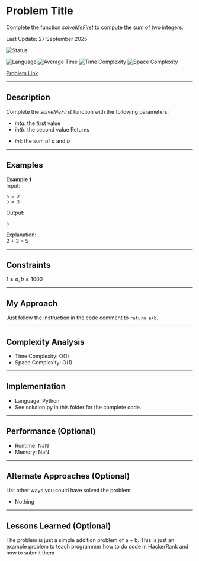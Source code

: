 # Problem Title
Complete the function $solveMeFirst$ to compute the sum of two integers.

Last Update: 27 September 2025

![Status](https://img.shields.io/badge/Status-Solved-brightgreen)
<!-- ![Status](https://img.shields.io/badge/Status-Unsolved-red) -->
![Language](https://img.shields.io/badge/Language-Python-blue)
![Average Time](https://img.shields.io/badge/Avg%20Time-0.0000s-beige)
![Time Complexity](https://img.shields.io/badge/Time%20Complexity-O(1)-9cf)
![Space Complexity](https://img.shields.io/badge/Space%20Complexity-O(1)-9cf)

[Problem Link](URL_HERE)

---

## Description
Complete the $solveMeFirst$ function with the following parameters:

* $int a$: the first value
* $int b$: the second value
Returns
- $int$: the sum of $a$ and $b$


---

## Examples
**Example 1**  
Input: <br/>
```
a = 2
b = 3
```

Output: <br/>
```
5
```

Explanation: <br/>
2 + 3 = 5

---

## Constraints
$1 \leq a, b \leq 1000$

---

## My Approach
Just follow the instruction in the code comment to `return a+b`.

---

## Complexity Analysis
* Time Complexity: O(1)
* Space Complexity: O(1)

---

## Implementation
* Language: Python
* See solution.py in this folder for the complete code.

---

## Performance (Optional)
* Runtime: NaN
* Memory: NaN

---

## Alternate Approaches (Optional)
List other ways you could have solved the problem:
* Nothing

---

## Lessons Learned (Optional)
The problem is just a simple addition problem of a + b. This is just an example problem to teach programmer how to do code in HackerRank and how to submit them
